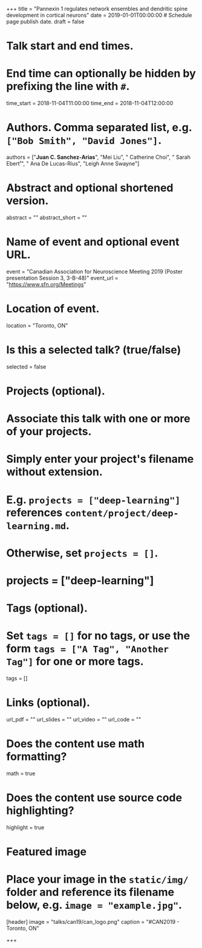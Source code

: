 +++
title = "Pannexin 1 regulates network ensembles and dendritic spine development in cortical neurons"
date = 2019-01-01T00:00:00  # Schedule page publish date.
draft = false

# Talk start and end times.
#   End time can optionally be hidden by prefixing the line with `#`.
time_start = 2018-11-04T11:00:00
time_end = 2018-11-04T12:00:00

# Authors. Comma separated list, e.g. `["Bob Smith", "David Jones"]`.
authors = ["**Juan C. Sanchez-Arias**", "Mei Liu", " Catherine Choi", " Sarah Ebert¹", " Ana De Lucas-Rius", "Leigh Anne Swayne"]

# Abstract and optional shortened version.
abstract = ""
abstract_short = ""

# Name of event and optional event URL.
event = "Canadian Association for Neuroscience Meeting 2019 (Poster presentation Session 3, 3-B-48)"
event_url = "https://www.sfn.org/Meetings"

# Location of event.
location = "Toronto, ON"

# Is this a selected talk? (true/false)
selected = false

# Projects (optional).
#   Associate this talk with one or more of your projects.
#   Simply enter your project's filename without extension.
#   E.g. `projects = ["deep-learning"]` references `content/project/deep-learning.md`.
#   Otherwise, set `projects = []`.
# projects = ["deep-learning"]

# Tags (optional).
#   Set `tags = []` for no tags, or use the form `tags = ["A Tag", "Another Tag"]` for one or more tags.
tags = []

# Links (optional).
url_pdf = ""
url_slides = ""
url_video = ""
url_code = ""

# Does the content use math formatting?
math = true

# Does the content use source code highlighting?
highlight = true

# Featured image
# Place your image in the `static/img/` folder and reference its filename below, e.g. `image = "example.jpg"`.
[header]
image = "talks/can19/can_logo.png"
caption = "#CAN2019 - Toronto, ON"

+++

